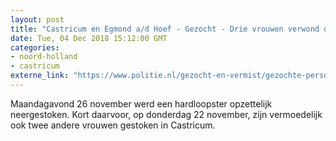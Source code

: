 ```yaml
---
layout: post
title: "Castricum en Egmond a/d Hoef - Gezocht - Drie vrouwen verwond door automobilist"
date: Tue, 04 Dec 2018 15:12:00 GMT
categories: 
- noord-holland 
- castricum 
externe_link: "https://www.politie.nl/gezocht-en-vermist/gezochte-personen/2018/december/04-drie-vrouwen-verwond-door-automobilist.html"
---
```


Maandagavond 26 november werd een hardloopster opzettelijk neergestoken. Kort daarvoor, op donderdag 22 november, zijn vermoedelijk ook twee andere vrouwen gestoken in Castricum.
